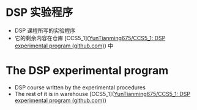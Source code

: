 # DSP 实验程序

- DSP 课程所写的实验程序
- 它的剩余内容在仓库 [CCS5_1]([YunTianming675/CCS5_1: DSP experimental program (github.com)](https://github.com/YunTianming675/CCS5_1)) 中



# The DSP experimental program

- DSP course written by the experimental procedures
- The rest of it is in warehouse  [CCS5_1]([YunTianming675/CCS5_1: DSP experimental program (github.com)](https://github.com/YunTianming675/CCS5_1)) 
